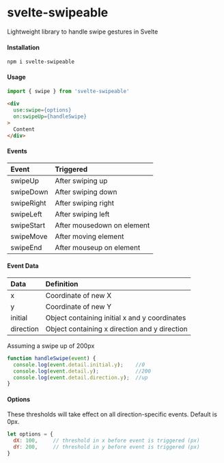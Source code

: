 # svelte-swipeable
Lightweight library to handle swipe gestures in Svelte

#### Installation
`npm i svelte-swipeable`

#### Usage

```javascript
import { swipe } from 'svelte-swipeable'
```

```html
<div
  use:swipe={options}
  on:swipeUp={handleSwipe}
>
  Content
</div>
```

#### Events
| Event       | Triggered       |
| :------------- |:-------------|
| swipeUp      | After swiping up |
| swipeDown      | After swiping down |
| swipeRight | After swiping right |
| swipeLeft | After swiping left |
| swipeStart | After mousedown on element |
| swipeMove | After moving element |
| swipeEnd | After mouseup on element |

#### Event Data
| Data       | Definition       |
| :------------- |:-------------|
| x      | Coordinate of new X |
| y      | Coordinate of new Y |
| initial | Object containing initial x and y coordinates |
| direction | Object containing x direction and y direction |

Assuming a swipe up of 200px
```javascript
function handleSwipe(event) {
  console.log(event.detail.initial.y);    //0
  console.log(event.detail.y);            //200
  console.log(event.detail.direction.y);  //up
}
```

#### Options
These thresholds will take effect on all direction-specific events. Default is 0px.

```javascript
let options = {
  dX: 100,     // threshold in x before event is triggered (px)
  dY: 200,     // threshold in y before event is triggered (px)
}

